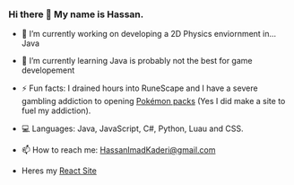 ### Hi there 👋 My name is Hassan.

- 🔭 I’m currently working on developing a 2D Physics enviornment in... Java
- 🌱 I’m currently learning Java is probably not the best for game developement
- ⚡ Fun facts: I drained hours into RuneScape and I have a severe gambling addiction to opening [Pokémon packs](https://unpackeronline.netlify.app/) (Yes I did make a site to fuel my addiction).

- 💻 Languages: Java, JavaScript, C#, Python, Luau and CSS.

- 📫 How to reach me: HassanImadKaderi@gmail.com
- Heres my [React Site](https://abuuk.netlify.app/)


<!--
**HassanKaderi/HassanKaderi** is a ✨ _special_ ✨ repository because its `README.md` (this file) appears on your GitHub profile.

Here are some ideas to get you started:

- 🔭 I’m currently working on ...
- 🌱 I’m currently learning ...
- 👯 I’m looking to collaborate on ...
- 🤔 I’m looking for help with ...
- 💬 Ask me about ...
- 📫 How to reach me: ...
- 😄 Pronouns: ...
- ⚡ Fun fact: ...
-->
